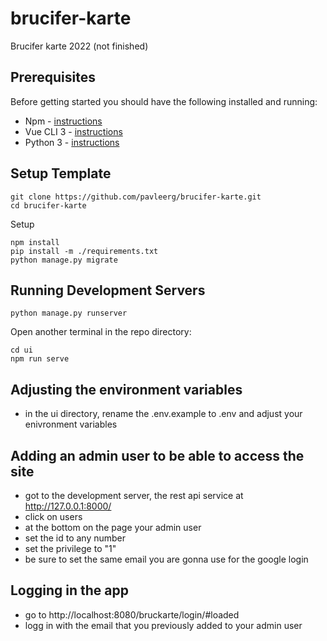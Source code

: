 # brucifer-karte
Brucifer karte 2022 (not finished)

## Prerequisites

Before getting started you should have the following installed and running:

-  Npm - [instructions](https://docs.npmjs.com/downloading-and-installing-node-js-and-npm)
-  Vue CLI 3 - [instructions](https://cli.vuejs.org/guide/installation.html)
-  Python 3 - [instructions](https://wiki.python.org/moin/BeginnersGuide)

## Setup Template

```
git clone https://github.com/pavleerg/brucifer-karte.git
cd brucifer-karte
```

Setup
```
npm install
pip install -m ./requirements.txt
python manage.py migrate
```

## Running Development Servers

```
python manage.py runserver
```
Open another terminal in the repo directory:
```
cd ui
npm run serve
```

## Adjusting the environment variables

- in the ui directory, rename the .env.example to .env and adjust your enivronment variables

## Adding an admin user to be able to access the site

- got to the development server, the rest api service at http://127.0.0.1:8000/
- click on users
- at the bottom on the page your admin user
- set the id to any number
- set the privilege to "1" 
- be sure to set the same email you are gonna use for the google login

## Logging in the app

- go to http://localhost:8080/bruckarte/login/#loaded
- logg in with the email that you previously added to your admin user
